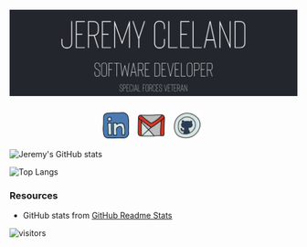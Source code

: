 
# ![Profile Banner](JeremyCleland.png)

<p align="center">
  <a href="https://www.linkedin.com/in/jeremy-cleland/" target="_blank" rel="noopener noreferrer"><img height="50" src="./img/icons8-linkedin-48.png"></a>&nbsp;&nbsp;
  <a href="mailto:jeremy.cleland@icloud.com" target="_blank" rel="noopener noreferrer"><img height="50" src="./img/icons8-gmail-logo-48.png"></a>&nbsp;&nbsp;
    <a href=www.github.com/jeremy-cleland" target="_blank" rel="noopener noreferrer"><img height="50" src="./img/icons8-github-48.png"></a>&nbsp;&nbsp;
</p>

![Jeremy's GitHub stats](https://github-readme-stats.vercel.app/api?username=jeremy-cleland&count_private=true&show_icons=true&theme=onedark)

![Top Langs](https://github-readme-stats.vercel.app/api/top-langs/?username=jeremy-cleland&theme=onedark&layout=compact)

### Resources

- GitHub stats from [GitHub Readme Stats](https://github.com/anuraghazra/github-readme-stats)

![visitors](https://visitor-badge.glitch.me/badge?page_id=jeremy-cleland&left_color=black&right_color=grey)
